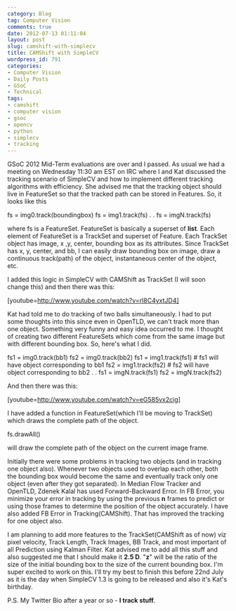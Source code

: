 ```yaml
---
category: Blog
tag: Computer Vision
comments: true
date: 2012-07-13 01:11:04
layout: post
slug: camshift-with-simplecv
title: CAMShift with SimpleCV
wordpress_id: 791
categories:
- Computer Vision
- Daily Posts
- GSoC
- Technical
tags:
- camshift
- computer vision
- gsoc
- opencv
- python
- simplecv
- tracking
---
```


GSoC 2012 Mid-Term evaluations are over and I passed. As usual we had a meeting on Wednesday 11:30 am EST on IRC where I and Kat discussed the tracking scenario of SimpleCV and how to implement different tracking algorithms with efficiency. She advised me that the tracking object should live in FeatureSet so that the tracked path can be stored in Features. So, it looks like this


> 
fs = img0.track(boundingbox)
fs = img1.track(fs)
.
.
fs = imgN.track(fs)



where fs is a FeatureSet. FeatureSet is basically a superset of **list**. Each element of FeatureSet is a TrackSet and superset of Feature. Each TrackSet object has image, x ,y, center, bounding box as its attributes. Since TrackSet has x, y, center, and bb, I can easily draw bounding box on image, draw a continuous track(path) of the object, instantaneous center of the object, etc.

I added this logic in SimpleCV with CAMShift as TrackSet (I will soon change this) and then there was this:

[youtube=http://www.youtube.com/watch?v=rl8C4yxtJD4]

Kat had told me to do tracking of two balls simultaneously. I had to put some thoughts into this since even in OpenTLD, we can't track more than one object. Something very funny and easy idea occurred to me. I thought of creating two different FeatureSets which come from the same image but with different bounding box. So, here's what I did.


> 
fs1 = img0.track(bb1)
fs2 = img0.track(bb2)
fs1 = img1.track(fs1) # fs1 will have object corresponding to bb1
fs2 = img1.track(fs2) # fs2 will have object corresponding to bb2
.
.
fs1 = imgN.track(fs1)
fs2 = imgN.track(fs2)



And then there was this:

[youtube=http://www.youtube.com/watch?v=eG585vx2cig]


I have added a function in FeatureSet(which I'll be moving to TrackSet) which draws the complete path of the object.


> 
fs.drawAll()



will draw the complete path of the object on the current image frame.

Initially there were some problems in tracking two objects (and in tracking one object also). Whenever two objects used to overlap each other, both the bounding box would become the same and eventually track only one object (even after they got separated). In Median Flow Tracker and OpenTLD, Zdenek Kalal has used Forward-Backward Error. In FB Error, you minimize your error in tracking by using the previous **n** frames to predict or using those frames to determine the position of the object accurately. I have also added FB Error in Tracking(CAMShift). That has improved the tracking for one object also.

I am planning to add more features to the TrackSet(CAMShift as of now) viz pixel velocity, Track Length, Track Images, BB Track, and most important of all Prediction using Kalman Filter. Kat advised me to add all this stuff and also suggested me that I should make it **2.5 D**. "**z**" will be the ratio of the size of the initial bounding box to the size of the current bounding box. I'm super excited to work on this. I'll try my best to finish this before 22nd July as it is the day when SimpleCV 1.3 is going to be released and also it's Kat's birthday.

P.S. My Twitter Bio after a year or so - **I track stuff**.
